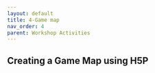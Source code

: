 ```yaml
---
layout: default
title: 4-Game map
nav_order: 4
parent: Workshop Activities
---
```

## Creating a Game Map using H5P
